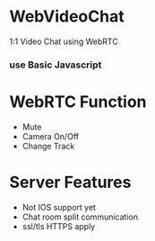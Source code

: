 # WebVideoChat
1:1 Video Chat using WebRTC
### use Basic Javascript

# WebRTC Function
- Mute
- Camera On/Off
- Change Track

# Server Features
- Not IOS support yet
- Chat room split communication
- ssl/tls HTTPS apply
